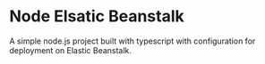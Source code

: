 # Node Elsatic Beanstalk

A simple node.js project built with typescript with configuration for deployment on Elastic Beanstalk.
